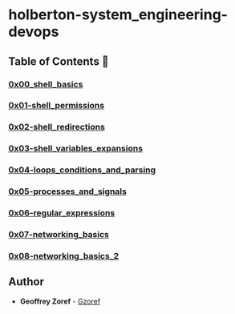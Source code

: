 # holberton-system_engineering-devops

## Table of Contents :open_file_folder:

### [0x00_shell_basics](./0x00-shell_basics)

### [0x01-shell_permissions](https://github.com/Gzoref/holberton-system_engineering-devops/tree/master/0x01-shell_permissions)

### [0x02-shell_redirections](https://github.com/Gzoref/holberton-system_engineering-devops/tree/master/0x02-shell_redirections)

### [0x03-shell_variables_expansions](https://github.com/Gzoref/holberton-system_engineering-devops/tree/master/0x03-shell_variables_expansions)

### [0x04-loops_conditions_and_parsing](https://github.com/Gzoref/holberton-system_engineering-devops/tree/master/0x04-loops_conditions_and_parsing)

### [0x05-processes_and_signals](https://github.com/Gzoref/holberton-system_engineering-devops/tree/master/0x05-processes_and_signals)

### [0x06-regular_expressions](https://github.com/Gzoref/holberton-system_engineering-devops/tree/master/0x06-regular_expressions)

### [0x07-networking_basics](https://github.com/Gzoref/holberton-system_engineering-devops/tree/master/0x07-networking_basics)

### [0x08-networking_basics_2](https://github.com/Gzoref/holberton-system_engineering-devops/tree/master/0x08-networking_basics_2)




## Author
* **Geoffrey Zoref** - [Gzoref](https://github.com/Gzoref)